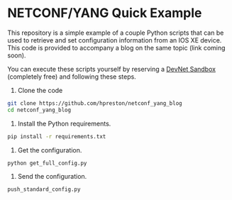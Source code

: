 # NETCONF/YANG Quick Example

This repository is a simple example of a couple Python scripts that can be used to retrieve and set configuration information from an IOS XE device.  This code is provided to accompany a blog on the same topic (link coming soon).  

You can execute these scripts yourself by reserving a [DevNet Sandbox](https://devnetsandbox.cisco.com/RM/Diagram/Index/32b0ae9b-3960-469f-8852-2a03389063d9?diagramType=Topology) (completely free) and following these steps.  

1. Clone the code 

```bash
git clone https://github.com/hpreston/netconf_yang_blog
cd netconf_yang_blog 
```

1. Install the Python requirements. 

```bash
pip install -r requirements.txt 
```

1. Get the configuration. 

```bash 
python get_full_config.py
```

1. Send the configuration. 

```bash
push_standard_config.py
```


